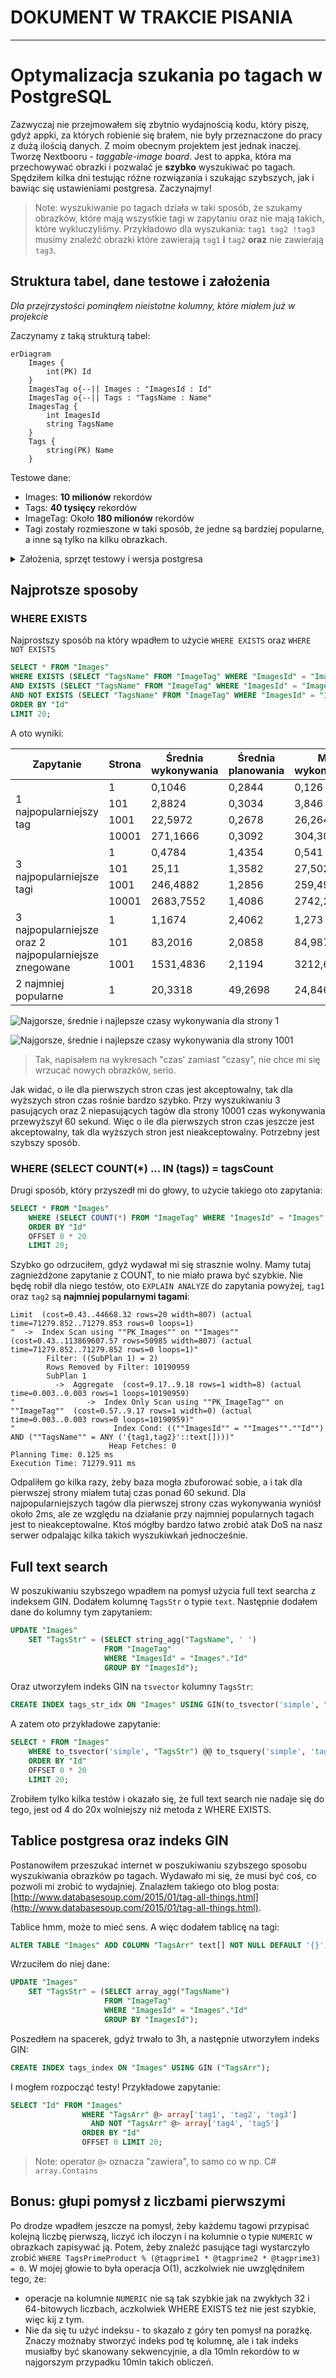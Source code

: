 # DOKUMENT W TRAKCIE PISANIA

---

# Optymalizacja szukania po tagach w PostgreSQL

Zazwyczaj nie przejmowałem się zbytnio wydajnością kodu, który piszę, gdyż appki, za których robienie się brałem, nie były przeznaczone do pracy z dużą ilością danych. Z moim obecnym projektem jest jednak inaczej. Tworzę Nextbooru - *taggable-image board*. Jest to appka, która ma przechowywać obrazki i pozwalać je **szybko** wyszukiwać po tagach. Spędziłem kilka dni testując różne rozwiązania i szukając szybszych, jak i bawiąc się ustawieniami postgresa. Zaczynajmy!

> Note: wyszukiwanie po tagach działa w taki sposób, że szukamy obrazków, które mają wszystkie tagi w zapytaniu oraz nie mają takich, które wykluczyliśmy. Przykładowo dla wyszukania: `tag1 tag2 !tag3` musimy znaleźć obrazki które zawierają `tag1` **i** `tag2` **oraz** nie zawierają `tag3`.

## Struktura tabel, dane testowe i założenia
*Dla przejrzystości pominąłem nieistotne kolumny, które miałem już w projekcie*

Zaczynamy z taką strukturą tabel:
```mermaid
erDiagram
    Images {
        int(PK) Id
    }
    ImagesTag o{--|| Images : "ImagesId : Id"
    ImagesTag o{--|| Tags : "TagsName : Name"
    ImagesTag {
        int ImagesId
        string TagsName
    }
    Tags {
        string(PK) Name
    }
```
Testowe dane:
- Images: **10 milionów** rekordów
- Tags: **40 tysięcy** rekordów
- ImageTag: Około **180 milionów** rekordów
- Tagi zostały rozmieszone w taki sposób, że jedne są bardziej popularne, a inne są tylko na kilku obrazkach.

<details>
    <summary>Założenia, sprzęt testowy i wersja postgresa</summary>

Założenia:
- Wyniki są poddane paginacji
- Jest możliwy losowy dostęp do danej strony
- Rozmiar strony to 20 elementów
- Każda metoda będzie testowana dla:
    * jednego najpopularniejszego taga
    * trzech najpopularniejszych tagów
    * trzech najpopularniejszych i dwóch najpopularniejszych, których obrazek ma nie mieć
    * dwóch najmniej popularnych
- Każde zapytanie będzie wykonywane 5 razy, brany jego najlepszy czas, najgorszy i średnią
- Paginacja będzie testowana dla stron: 1, 101, 1001, 10001 za wyjątkiem dwóch najmniej popularnych tagów.

Sprzęt testowy:
- CPU: AMD Ryzen 5 5500, podkręcony do 4341MHz
- RAM: Patriot Viper Steel, DDR4, 2x16 GB, 3600MHz, CL18 (Running at 3200MT/s)
- SSD: Lexar NM620 1TB

Postgres:
- Domyślne ustawienia, dla testów wyłączone memoization
- Docker container: "postgres:16-alpine"

</details>


## Najprotsze sposoby

### WHERE EXISTS
Najprostszy sposób na który wpadłem to użycie `WHERE EXISTS` oraz `WHERE NOT EXISTS`

```sql
SELECT * FROM "Images"
WHERE EXISTS (SELECT "TagsName" FROM "ImageTag" WHERE "ImagesId" = "Images"."Id" AND "TagsName" = 'tag1')
AND EXISTS (SELECT "TagsName" FROM "ImageTag" WHERE "ImagesId" = "Images"."Id" AND "TagsName" = 'tag2')
AND NOT EXISTS (SELECT "TagsName" FROM "ImageTag" WHERE "ImagesId" = "Images"."Id" AND "TagsName" = 'tag3')
ORDER BY "Id"
LIMIT 20;
```

A oto wyniki:

<table>
<thead>
  <tr>
    <th>Zapytanie</th>
    <th>Strona<br></th>
    <th>Średnia wykonywania<br></th>
    <th>Średnia planowania<br></th>
    <th>Max wykonywania</th>
    <th>Max planowania</th>
    <th>Min wykonywania</th>
    <th>Min planowania<br></th>
  </tr>
</thead>
<tbody>
  <tr>
    <td rowspan="4">1 najpopularniejszy tag</td>
    <td>1</td>
    <td>0,1046</td>
    <td>0,2844</td>
    <td>0,126</td>
    <td>0,334</td>
    <td>0,098</td>
    <td>0,256</td>
  </tr>
  <tr>
    <td>101</td>
    <td>2,8824</td>
    <td>0,3034</td>
    <td>3,846</td>
    <td>0,373</td>
    <td>2,529</td>
    <td>0,254</td>
  </tr>
  <tr>
    <td>1001</td>
    <td>22,5972</td>
    <td>0,2678</td>
    <td>26,264</td>
    <td>0,298</td>
    <td>21</td>
    <td>0,254</td>
  </tr>
  <tr>
    <td>10001</td>
    <td>271,1666</td>
    <td>0,3092</td>
    <td>304,302</td>
    <td>0,349</td>
    <td>260,952</td>
    <td>0,262</td>
  </tr>
  <tr>
    <td rowspan="4">3 najpopularniejsze tagi</td>
    <td>1</td>
    <td>0,4784</td>
    <td>1,4354</td>
    <td>0,541</td>
    <td>1,678</td>
    <td>0,43</td>
    <td>1,297</td>
  </tr>
  <tr>
    <td>101</td>
    <td>25,11</td>
    <td>1,3582</td>
    <td>27,502</td>
    <td>1,443</td>
    <td>23,869</td>
    <td>1,256</td>
  </tr>
  <tr>
    <td>1001</td>
    <td>246,4882</td>
    <td>1,2856</td>
    <td>259,494</td>
    <td>1,417</td>
    <td>234,199</td>
    <td>1,239</td>
  </tr>
  <tr>
    <td>10001</td>
    <td>2683,7552</td>
    <td>1,4086</td>
    <td>2742,22</td>
    <td>1,644</td>
    <td>2653,033</td>
    <td>1,165</td>
  </tr>
  <tr>
    <td rowspan="3">3 najpopularniejsze oraz 2 najpopularniejsze znegowane</td>
    <td>1</td>
    <td>1,1674</td>
    <td>2,4062</td>
    <td>1,273</td>
    <td>2,762</td>
    <td>1,079</td>
    <td>2,247</td>
  </tr>
  <tr>
    <td>101</td>
    <td>83,2016</td>
    <td>2,0858</td>
    <td>84,987</td>
    <td>2,256</td>
    <td>80,513</td>
    <td>1,984</td>
  </tr>
  <tr>
    <td>1001</td>
    <td>1531,4836</td>
    <td>2,1194</td>
    <td>3212,661</td>
    <td>2,309</td>
    <td>1089,696</td>
    <td>2,007</td>
  </tr>
  <tr>
    <td>2 najmniej popularne</td>
    <td>1</td>
    <td>20,3318</td>
    <td>49,2698</td>
    <td>24,846</td>
    <td>243,888</td>
    <td>19,04</td>
    <td>0,539</td>
  </tr>
</tbody>
</table>

![Najgorsze, średnie i najlepsze czasy wykonywania dla strony 1](assets/postgres-searching-by-tags/where_exists_page_1.png "Najgorsze, średnie i najlepsze czasy wykonywania dla strony 1 - Metoda WHERE EXISTS")

![Najgorsze, średnie i najlepsze czasy wykonywania dla strony 1001](assets/postgres-searching-by-tags/where_exists_page_1001.png "Najgorsze, średnie i najlepsze czasy wykonywania dla strony 1 - Metoda WHERE EXISTS")

> Tak, napisałem na wykresach "czas' zamiast "czasy", nie chce mi się wrzucać nowych obrazków, serio.

Jak widać, o ile dla pierwszych stron czas jest akceptowalny, tak dla wyższych stron czas rośnie bardzo szybko. Przy wyszukiwaniu 3 pasujących oraz 2 niepasujących tagów dla strony 10001 czas wykonywania przewyższył 60 sekund. Więc o ile dla pierwszych stron czas jeszcze jest akceptowalny, tak dla wyższych stron jest nieakceptowalny. Potrzebny jest szybszy sposób.

### WHERE (SELECT COUNT(*) ... IN (tags)) = tagsCount
Drugi sposób, który przyszedł mi do głowy, to użycie takiego oto zapytania:

```sql
SELECT * FROM "Images"
    WHERE (SELECT COUNT(*) FROM "ImageTag" WHERE "ImagesId" = "Images"."Id" AND "TagsName" IN ('tag1', 'tag2')) = 2
    ORDER BY "Id"
    OFFSET 0 * 20
    LIMIT 20;
```


Szybko go odrzuciłem, gdyż wydawał mi się strasznie wolny. Mamy tutaj zagnieżdżone zapytanie z COUNT, to nie miało prawa być szybkie.
Nie będę robił dla niego testów, oto `EXPLAIN ANALYZE` do zapytania powyżej, `tag1` oraz `tag2` są **najmniej popularnymi tagami**:
```
Limit  (cost=0.43..44668.32 rows=20 width=807) (actual time=71279.852..71279.853 rows=0 loops=1)
"  ->  Index Scan using ""PK_Images"" on ""Images""  (cost=0.43..113869607.57 rows=50985 width=807) (actual time=71279.852..71279.852 rows=0 loops=1)"
        Filter: ((SubPlan 1) = 2)
        Rows Removed by Filter: 10190959
        SubPlan 1
          ->  Aggregate  (cost=9.17..9.18 rows=1 width=8) (actual time=0.003..0.003 rows=1 loops=10190959)
"                ->  Index Only Scan using ""PK_ImageTag"" on ""ImageTag""  (cost=0.57..9.17 rows=1 width=0) (actual time=0.003..0.003 rows=0 loops=10190959)"
"                      Index Cond: ((""ImagesId"" = ""Images"".""Id"") AND (""TagsName"" = ANY ('{tag1,tag2}'::text[])))"
                      Heap Fetches: 0
Planning Time: 0.125 ms
Execution Time: 71279.911 ms
```

Odpaliłem go kilka razy, żeby baza mogła zbuforować sobie, a i tak dla pierwszej strony miałem tutaj czas ponad 60 sekund. Dla najpopularniejszych tagów dla pierwszej strony czas wykonywania wyniósł około 2ms, ale ze względu na działanie przy najmniej popularnych tagach jest to nieakceptowalne. Ktoś mógłby bardzo łatwo zrobić atak DoS na nasz serwer odpalając kilka takich wyszukiwkań jednocześnie.

## Full text search
W poszukiwaniu szybszego wpadłem na pomysł użycia full text searcha z indeksem GIN.
Dodałem kolumnę `TagsStr` o typie `text`. Następnie dodałem dane do kolumny tym zapytaniem:
```sql
UPDATE "Images"
    SET "TagsStr" = (SELECT string_agg("TagsName", ' ')
                     FROM "ImageTag"
                     WHERE "ImagesId" = "Images"."Id"
                     GROUP BY "ImagesId");
```
Oraz utworzyłem indeks GIN na `tsvector` kolumny `TagsStr`:
```sql
CREATE INDEX tags_str_idx ON "Images" USING GIN(to_tsvector('simple', "TagsStr"));
```

A zatem oto przykładowe zapytanie:
```sql
SELECT * FROM "Images"
    WHERE to_tsvector('simple', "TagsStr") @@ to_tsquery('simple', 'tag1 & tag2 & tag3')
    ORDER BY "Id"
    OFFSET 0 * 20
    LIMIT 20;
```

Zrobiłem tylko kilka testów i okazało się, że full text search nie nadaje się do tego, jest od 4 do 20x wolniejszy niż metoda z WHERE EXISTS.

## Tablice postgresa oraz indeks GIN
Postanowiłem przeszukać internet w poszukiwaniu szybszego sposobu wyszukiwania obrazków po tagach. Wydawało mi się, że musi być coś, co pozwoli mi zrobić to wydajniej. Znalazłem takiego oto blog posta: [http://www.databasesoup.com/2015/01/tag-all-things.html](http://www.databasesoup.com/2015/01/tag-all-things.html).

Tablice hmm, może to mieć sens. A więc dodałem tablicę na tagi:
```sql
ALTER TABLE "Images" ADD COLUMN "TagsArr" text[] NOT NULL DEFAULT '{}';
```
Wrzuciłem do niej dane:
```sql
UPDATE "Images"
    SET "TagsStr" = (SELECT array_agg("TagsName")
                     FROM "ImageTag"
                     WHERE "ImagesId" = "Images"."Id"
                     GROUP BY "ImagesId");
```
Poszedłem na spacerek, gdyż trwało to 3h, a następnie utworzyłem indeks GIN:

```sql
CREATE INDEX tags_index ON "Images" USING GIN ("TagsArr");
```

I mogłem rozpocząć testy! Przykładowe zapytanie:
```sql
SELECT "Id" FROM "Images"
                WHERE "TagsArr" @> array['tag1', 'tag2', 'tag3']
                  AND NOT "TagsArr" @> array['tag4', 'tag5']
                ORDER BY "Id"
                OFFSET 0 LIMIT 20;
```

> Note: operator `@>` oznacza "zawiera", to samo co w np. C# `array.Contains`



## Bonus: głupi pomysł z liczbami pierwszymi
Po drodze wpadłem jeszcze na pomysł, żeby każdemu tagowi przypisać kolejną liczbę pierwszą, liczyć ich iloczyn i na kolumnie o typie `NUMERIC` w obrazkach zapisywać ją. Potem, żeby znaleźć pasujące tagi wystarczyło zrobić `WHERE TagsPrimeProduct % (@tagprime1 * @tagprime2 * @tagprime3) = 0`. W mojej głowie to była operacja O(1), aczkolwiek nie uwzględniłem tego, że:
- operacje na kolumnie `NUMERIC` nie są tak szybkie jak na zwykłych 32 i 64-bitowych liczbach, aczkolwiek WHERE EXISTS też nie jest szybkie, więc kij z tym.
- Nie da się tu użyć indeksu - to skazało z góry ten pomysł na porażkę. Znaczy możnaby stworzyć indeks pod tę kolumnę, ale i tak indeks musiałby być skanowany sekwencyjnie, a dla 10mln rekordów to w najgorszym przypadku 10mln takich obliczeń.